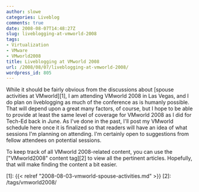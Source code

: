 ```yaml
---
author: slowe
categories: Liveblog
comments: true
date: 2008-08-07T14:48:27Z
slug: liveblogging-at-vmworld-2008
tags:
- Virtualization
- VMware
- VMworld2008
title: Liveblogging at VMworld 2008
url: /2008/08/07/liveblogging-at-vmworld-2008/
wordpress_id: 805
---
```


While it should be fairly obvious from the discussions about [spouse activities at VMworld][1], I am attending VMworld 2008 in Las Vegas, and I do plan on liveblogging as much of the conference as is humanly possible. That will depend upon a great many factors, of course, but I hope to be able to provide at least the same level of coverage for VMworld 2008 as I did for Tech-Ed back in June. As I've done in the past, I'll post my VMworld schedule here once it is finalized so that readers will have an idea of what sessions I'm planning on attending. I'm certainly open to suggestions from fellow attendees on potential sessions.

To keep track of all VMworld 2008-related content, you can use the ["VMworld2008" content tag][2] to view all the pertinent articles. Hopefully, that will make finding the content a bit easier.

[1]: {{< relref "2008-08-03-vmworld-spouse-activities.md" >}}
[2]: /tags/vmworld2008/
